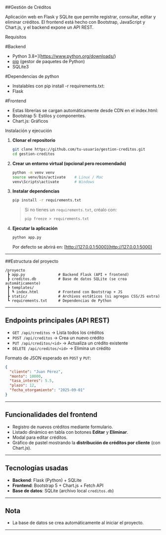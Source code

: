 ##Gestión de Créditos

Aplicación web en Flask y SQLite que permite registrar, consultar, editar y eliminar créditos.
El frontend está hecho con Bootstrap, JavaScript y Chart.js, y el backend expone un API REST.


Requisitos

#Backend
* Python 3.8+](https://www.python.org/downloads/)
* [pip](https://pip.pypa.io/en/stable/installation/) (gestor de paquetes de Python)
* SQLite3 

#Dependencias de python
* Instalables con pip install -r requirements.txt:
* Flask

#Frontend
* Estas librerías se cargan automáticamente desde CDN en el index.html:
* Bootstrap 5: Estilos y componentes.
* Chart.js: Gráficos















Instalación y ejecución

1. **Clonar el repositorio**

   ```bash
   git clone https://github.com/tu-usuario/gestion-creditos.git
   cd gestion-creditos
   ```

2. **Crear un entorno virtual (opcional pero recomendado)**

   ```bash
   python -m venv venv
   source venv/bin/activate    # Linux / Mac
   venv\Scripts\activate       # Windows
   ```

3. **Instalar dependencias**

   ```bash
   pip install -r requirements.txt
   ```

   > Si no tienes un `requirements.txt`, créalo con:
   >
   > ```bash
   > pip freeze > requirements.txt
   > ```

4. **Ejecutar la aplicación**

   ```bash
   python app.py
   ```

   Por defecto se abrirá en:
   [http://127.0.0.1:5000](http://127.0.0.1:5000)

---

##Estructura del proyecto

```
/proyecto
 ┣ app.py               # Backend Flask (API + frontend)
 ┣ creditos.db          # Base de datos SQLite (se crea automáticamente)
 ┣ templates/
 ┃ ┗ index.html         # Frontend con Bootstrap + JS
 ┣ static/              # Archivos estáticos (si agregas CSS/JS extra)
 ┗ requirements.txt     # Dependencias de Python
```

---

##  Endpoints principales (API REST)

* `GET /api/creditos` → Lista todos los créditos
* `POST /api/creditos` → Crea un nuevo crédito
* `PUT /api/creditos/<id>` → Actualiza un crédito existente
* `DELETE /api/creditos/<id>` → Elimina un crédito

Formato de JSON esperado en `POST` y `PUT`:

```json
{
  "cliente": "Juan Pérez",
  "monto": 10000,
  "tasa_interes": 5.5,
  "plazo": 12,
  "fecha_otorgamiento": "2025-09-01"
}
```

---

##  Funcionalidades del frontend

* Registro de nuevos créditos mediante formulario.
* Listado dinámico en tabla con botones **Editar** y **Eliminar**.
* Modal para editar créditos.
* Gráfico de pastel mostrando la **distribución de créditos por cliente** (con Chart.js).

---

##  Tecnologías usadas

* **Backend**: Flask (Python) + SQLite
* **Frontend**: Bootstrap 5 + Chart.js + Fetch API
* **Base de datos**: SQLite (archivo local `creditos.db`)

---

##  Nota

* La base de datos se crea automáticamente al iniciar el proyecto.


---

